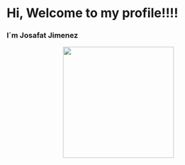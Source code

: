 <h1>Hi, Welcome to my profile!!!!</h1>
<h3>I´m Josafat Jimenez</h3>

<p align="center">
  <img width="250" src="https://www.chipax.com/wp-content/uploads/2021/04/dev-1.gif">
</p>
